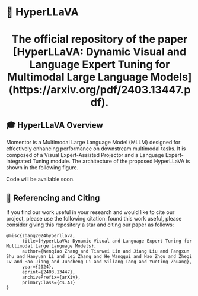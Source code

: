 # 📄 HyperLLaVA
<h1 align = "center">
The official repository of the paper [HyperLLaVA: Dynamic Visual and Language Expert Tuning for Multimodal Large Language Models](https://arxiv.org/pdf/2403.13447.pdf).

## 🎓 HyperLLaVA Overview

Momentor is a Multimodal Large Language Model (MLLM) designed for effectively enhancing performance on downstream multimodal tasks. It is composed of a Visual Expert-Assisted Projector and a  Language Expert-integrated Tuning module. The architecture of the proposed HyperLLaVA is shown in the following figure.

Code will be available soon. 
</h1>


## 🤝 Referencing and Citing 

If you find our work useful in your research and would like to cite our project, please use the following citation: found this work useful, please consider giving this repository a star and citing our paper as follows:
```
@misc{zhang2024hyperllava,
      title={HyperLLaVA: Dynamic Visual and Language Expert Tuning for Multimodal Large Language Models}, 
      author={Wenqiao Zhang and Tianwei Lin and Jiang Liu and Fangxun Shu and Haoyuan Li and Lei Zhang and He Wanggui and Hao Zhou and Zheqi Lv and Hao Jiang and Juncheng Li and Siliang Tang and Yueting Zhuang},
      year={2024},
      eprint={2403.13447},
      archivePrefix={arXiv},
      primaryClass={cs.AI}
}
```

